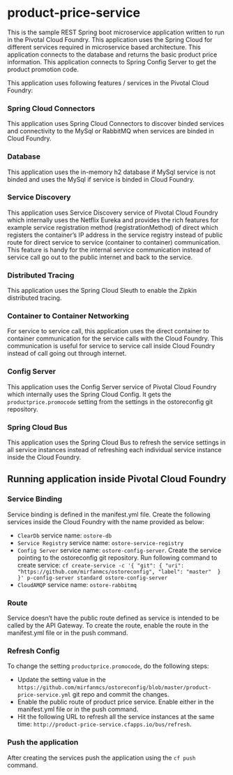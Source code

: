 product-price-service
======================
This is the sample REST Spring boot microservice application written to run in the Pivotal Cloud Foundry. This application uses the Spring Cloud for different services required in microservice based architecture. This application connects to the database and returns the basic product price information. This application connects to Spring Config Server to get the product promotion code.

This application uses following features / services in the Pivotal Cloud Foundry:

### Spring Cloud Connectors 
This application uses Spring Cloud Connectors to discover binded services and connectivity to the MySql or RabbitMQ when services are binded in Cloud Foundry. 

### Database 
This application uses the in-memory h2 database if MySql service is not binded and uses the MySql if service is binded in Cloud Foundry.

### Service Discovery 
This application uses Service Discovery service of Pivotal Cloud Foundry which internally uses the Netflix Eureka and provides the rich features for example service registration method (registrationMethod) of direct which registers the container’s IP address in the service registry instead of public route for direct service to service (container to container) communication. This feature is handy for the internal service communication instead of service call go out to the public internet and back to the service. 

### Distributed Tracing
This application uses the Spring Cloud Sleuth to enable the Zipkin distributed tracing. 

### Container to Container Networking
For service to service call, this application uses the direct container to container communication for the service calls with the Cloud Foundry. This communication is useful for service to service call inside Cloud Foundry instead of call going out through internet. 

### Config Server
This application uses the Config Server service of Pivotal Cloud Foundry which internally uses the Spring Cloud Config. It gets the `productprice.promocode` setting from the settings in the ostoreconfig git repository.

### Spring Cloud Bus
This application uses the Spring Cloud Bus to refresh the service settings in all service instances instead of refreshing each individual service instance inside the Cloud Foundry.

## Running application inside Pivotal Cloud Foundry
### Service Binding
Service binding is defined in the manifest.yml file. Create the following services inside the Cloud Foundry with the name provided as below:

* `ClearDb` service name: `ostore-db`
* `Service Registry` service name: `ostore-service-registry`
* `Config Server` service name: `ostore-config-server`. Create the service pointing to the ostoreconfig git repository. Run following command to create service: `cf create-service -c '{ "git": { "uri": "https://github.com/mirfanmcs/ostoreconfig", "label": "master"  } }' p-config-server standard ostore-config-server`
* `CloudAMQP` service name: `ostore-rabbitmq`


### Route
Service doesn’t have the public route defined as service is intended to be called by the API Gateway. To create the route, enable the route in the manifest.yml file or in the push command. 

### Refresh Config 
To change the setting `productprice.promocode`, do the following steps:
* Update the setting value in the `https://github.com/mirfanmcs/ostoreconfig/blob/master/product-price-service.yml` git repo and commit the changes.
* Enable the public route of product price service. Enable either in the manifest.yml file or in the push command.
* Hit the following URL to refresh all the service instances at the same time: `http://product-price-service.cfapps.io/bus/refresh`.

### Push the application
After creating the services push the application using the `cf push` command. 

